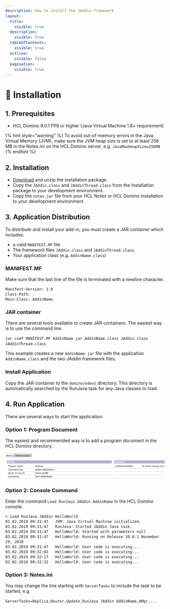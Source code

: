 ```yaml
---
description: How to install the JAddin framework
layout:
  title:
    visible: true
  description:
    visible: true
  tableOfContents:
    visible: true
  outline:
    visible: false
  pagination:
    visible: true
---
```


# 🚀 Installation

## 1. Prerequisites <a href="#id-1-prerequisites" id="id-1-prerequisites"></a>

* HCL Domino 9.0.1 FP8 or higher (Java Virtual Machine 1.8+ requirement)

{% hint style="warning" %}
To avoid out-of-memory errors in the Java Virtual Memory (JVM), make sure the JVM heap size is set to at least 256 MB in the Notes.ini on the HCL Domino server, e.g. `JavaMaxHeapSize=256MB`
{% endhint %}

## 2. Installation <a href="#id-2-installation" id="id-2-installation"></a>

* [Download](../download-1/download.md) and unzip the installation package.
* Copy the `JAddin.class` and `JAddinThread.class` from the installation package to your development environment.
* Copy the `notes.jar` file from your HCL Notes or HCL Domino installation to your development environment.

## 3. Application Distribution <a href="#id-3-application-distribution" id="id-3-application-distribution"></a>

To distribute and install your add-in, you must create a JAR container which includes:

* a valid `MANIFEST.MF` file&#x20;
* The framework files `JAddin.class` and `JAddinThread.class`.
* Your application class (e.g. `AddinName.class`)

### **MANIFEST.MF**

Make sure that the last line of the file is terminated with a newline character.

```
Manifest-Version: 1.0
Class-Path: .
Main-Class: AddinName
```

### **JAR container**

There are several tools available to create JAR containers. The easiest way is to use the command line.

`jar cvmf MANIFEST.MF AddinName.jar AddinName.class JAddin.class JAddinThread.class`

This example creates a new `AddinName.jar` file with the application `AddinName.class` and the two JAddin framework files.

### **Install Application**

Copy the JAR container to the `domino/ndext` directory. This directory is automatically searched by the RunJava task for any Java classes to load.

## 4. Run Application <a href="#id-4-run-application" id="id-4-run-application"></a>

There are several ways to start the application:

### **Option 1: Program Document**

The easiest and recommended way is to add a program document in the HCL Domino directory.

![Sample Program Document](../.gitbook/assets/JAddin-Program-Document.png)

### **Option 2: Console Command**

Enter the command `Load RunJava JAddin AddinName` in the HCL Domino console.

```
> Load RunJava JAddin HelloWorld
03.02.2019 09:31:47   JVM: Java Virtual Machine initialized.
03.02.2019 09:31:47   RunJava: Started JAddin Java task.
03.02.2019 09:31:47   HelloWorld: Started with parameters null
03.02.2019 09:31:47   HelloWorld: Running on Release 10.0.1 November 29, 2018
03.02.2019 09:31:47   HelloWorld: User code is executing...
03.02.2019 09:32:02   HelloWorld: User code is executing...
03.02.2019 09:32:17   HelloWorld: User code is executing...
03.02.2019 09:32:32   HelloWorld: User code is executing...
```

### **Option 3: Notes.ini**

You may change the line starting with `ServerTask=` to include the task to be started, e.g.

`ServerTasks=Replica,Router,Update,RunJava JAddin AddinName,AMgr,...`
